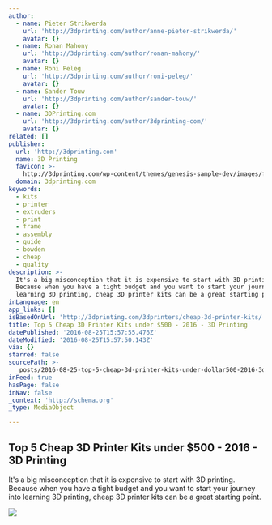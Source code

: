 ```yaml
---
author:
  - name: Pieter Strikwerda
    url: 'http://3dprinting.com/author/anne-pieter-strikwerda/'
    avatar: {}
  - name: Ronan Mahony
    url: 'http://3dprinting.com/author/ronan-mahony/'
    avatar: {}
  - name: Roni Peleg
    url: 'http://3dprinting.com/author/roni-peleg/'
    avatar: {}
  - name: Sander Touw
    url: 'http://3dprinting.com/author/sander-touw/'
    avatar: {}
  - name: 3DPrinting.com
    url: 'http://3dprinting.com/author/3dprinting-com/'
    avatar: {}
related: []
publisher:
  url: 'http://3dprinting.com'
  name: 3D Printing
  favicon: >-
    http://3dprinting.com/wp-content/themes/genesis-sample-dev/images/favicon.ico
  domain: 3dprinting.com
keywords:
  - kits
  - printer
  - extruders
  - print
  - frame
  - assembly
  - guide
  - bowden
  - cheap
  - quality
description: >-
  It's a big misconception that it is expensive to start with 3D printing.
  Because when you have a tight budget and you want to start your journey into
  learning 3D printing, cheap 3D printer kits can be a great starting point.
inLanguage: en
app_links: []
isBasedOnUrl: 'http://3dprinting.com/3dprinters/cheap-3d-printer-kits/'
title: Top 5 Cheap 3D Printer Kits under $500 - 2016 - 3D Printing
datePublished: '2016-08-25T15:57:55.476Z'
dateModified: '2016-08-25T15:57:50.143Z'
via: {}
starred: false
sourcePath: >-
  _posts/2016-08-25-top-5-cheap-3d-printer-kits-under-dollar500-2016-3d-printing.md
inFeed: true
hasPage: false
inNav: false
_context: 'http://schema.org'
_type: MediaObject

---
```

<article style=""><h1>Top 5 Cheap 3D Printer Kits under $500 - 2016 - 3D Printing</h1><p>It's a big misconception that it is expensive to start with 3D printing. Because when you have a tight budget and you want to start your journey into learning 3D printing, cheap 3D printer kits can be a great starting point.</p><img src="http://3dprinting.com/wp-content/uploads/2016/03/reprap-3dprinting-com-shop.jpg" /></article>